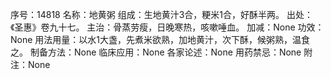 序号：14818
名称：地黄粥
组成：生地黄汁3合，粳米1合，好酥半两。
出处：《圣惠》卷九十七。
主治：骨蒸劳瘦，日晚寒热，咳嗽唾血。
加减：None
功效：None
用法用量：以水1大盏，先煮米欲熟，加地黄汁，次下酥，候粥熟，温食之。
制备方法：None
临床应用：None
各家论述：None
用药禁忌：None
附注：None
